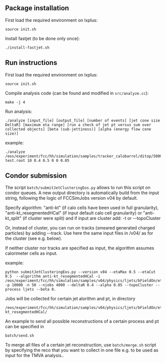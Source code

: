 []() Package installation
--------------------------
First load the required environment on lxplus:
```
source init.sh
```
Install fastjet (to be done only once):
```
./install-fastjet.sh
```

[]() Run instructions
----------------------


First load the required environment on lxplus:
```
source init.sh
```
Compile analysis code (can be found and modified in ```src/analyze.cc```):

```
make -j 4
```
Run analysis:
```
./analyze [input_file] [output_file] [number of events] [jet cone size DeltaR] [maximum eta range] [run a check of jet pt versus sum over collected objects] [beta (sub-jettiness)] [alpha (energy flow cone size)]
```
example:
```
./analyze /eos/experiment/fcc/hh/simulation/samples/tracker_calobarrel/ditop/500GeV/NTUP/output_helsens_20171011151211690.root test.root 10 0.4 0.5 0 0 0.05
```


[]() Condor submission
--------------------

The script ```batch/submitJetClusteringEos.py``` allows to run this script on condor queues.
A new output directory is automatically build from the input string, following the logic of FCCSimJobs version v04 by default.

Specify algorithm: "anti-kt" (if calo cells have been used in full granularity), "anti-kt_resegmentedHCal" (if input default calo cell granularity) or "anti-kt_split" (if cluster were split) and if input are cluster add: -t or --topoCluster

Or, instead of cluster, you can run on tracks (smeared generated charged particles) by adding --track. Use here the same input files in /v04/ as for the cluster (see e.g. below).

If neither cluster nor tracks are specified as input, the algorithm assumes calorimeter cells as input.

example:
```
python submitJetClusteringEos.py --version v04 --etaMax 0.5 --etaCut 0.5  --algorithm anti-kt_resegmentedHCal -i /eos/experiment/fcc/hh/simulation/samples/v04/physics/ljets/bFieldOn/etaTo0.5/10000GeV/ntup/topoClusters/electronicsNoise/resegmentedHCal/calibrated/benchmark/420/ -p 10000 -n 50 --njobs 4000 --deltaR 0.4 --alpha 0.05 --topoCluster --process ljets --beta 0.
```
Jobs will be collected for certain jet alorithm and pt, in directory 
```
/eos/experiment/fcc/hh/simulation/samples/v04/physics/ljets/bFieldOn/etaTo0.5/10000GeV/ana/JetClustering/anti-kt_resegmentedHCal/
```
An example to send all possible reconstructions of a certain process and pt can be specified in 
```
batch/send.sh
```
To merge all files of a certain jet reconstruction, use ``batch/merge.sh`` script by specifying the reco that you want to collect in one file e.g. to be used as input for the TMVA analysis..

